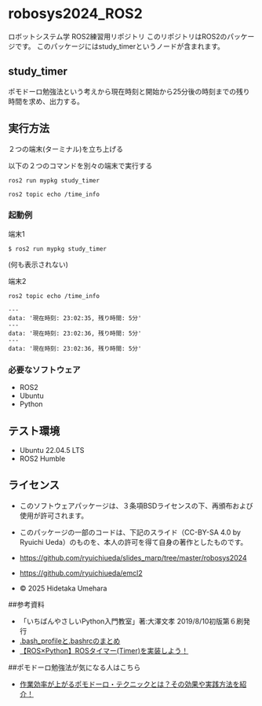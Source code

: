 # robosys2024_ROS2

ロボットシステム学 ROS2練習用リポジトリ
このリポジトリはROS2のパッケージです。
このパッケージにはstudy_timerというノードが含まれます。

## study_timer

ポモドーロ勉強法という考えから現在時刻と開始から25分後の時刻までの残り時間を求め、出力する。

## 実行方法

２つの端末(ターミナル)を立ち上げる

以下の２つのコマンドを別々の端末で実行する

```
ros2 run mypkg study_timer
```

```
ros2 topic echo /time_info
```

### 起動例

端末1

```
$ ros2 run mypkg study_timer
```

(何も表示されない)


端末2

```
ros2 topic echo /time_info
```

```
---
data: '現在時刻: 23:02:35, 残り時間: 5分'
---
data: '現在時刻: 23:02:36, 残り時間: 5分'
---
data: '現在時刻: 23:02:36, 残り時間: 5分'
```

### 必要なソフトウェア
* ROS2
* Ubuntu
* Python

## テスト環境
- Ubuntu 22.04.5 LTS
- ROS2 Humble

## ライセンス
- このソフトウェアパッケージは、３条項BSDライセンスの下、再頒布および使用が許可されます。
- このパッケージの一部のコードは、下記のスライド（CC-BY-SA 4.0 by Ryuichi Ueda）のものを、本人の許可を得て自身の著作としたものです。
- https://github.com/ryuichiueda/slides_marp/tree/master/robosys2024
- https://github.com/ryuichiueda/emcl2

- © 2025 Hidetaka Umehara

##参考資料

- 「いちばんやさしいPython入門教室」著:大澤文孝 2019/8/10初版第６刷発行
- [.bash_profileと.bashrcのまとめ](https://qiita.com/tockey/items/021b804b9957fe65e093)
- [【ROS×Python】ROSタイマー(Timer)を実装しよう！](https://takilog.com/ros-python-timer-implement/)

##ポモドーロ勉強法が気になる人はこちら

-  [作業効率が上がるポモドーロ・テクニックとは？その効果や実践方法を紹介！](https://mynavi-job20s.jp/howto/pomodoro_technique)
